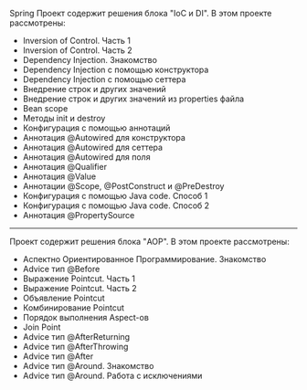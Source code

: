 Spring
Проект содержит решения блока "IoC и DI".
В этом проекте рассмотрены:
- Inversion of Control. Часть 1
- Inversion of Control. Часть 2
- Dependency Injection. Знакомство
- Dependency Injection с помощью конструктора
- Dependency Injection с помощью сеттера
- Внедрение строк и других значений
- Внедрение строк и других значений из properties файла
- Bean scope
- Методы init и destroy
- Конфигурация с помощью аннотаций
- Аннотация @Autowired для конструктора
- Аннотация @Autowired для сеттера
- Аннотация @Autowired для поля
- Аннотация @Qualifier
- Аннотация @Value
- Аннотации @Scope, @PostConstruct и @PreDestroy
- Конфигурация с помощью Java code. Способ 1
- Конфигурация с помощью Java code. Способ 2
- Аннотация @PropertySource
-------------------------------------------------------
Проект содержит решения блока "AOP".
В этом проекте рассмотрены:
- Аспектно Ориентированное Программирование. Знакомство
- Advice тип @Before
- Выражение Pointcut. Часть 1
- Выражение Pointcut. Часть 2
- Объявление Pointcut
- Комбинирование Pointcut
- Порядок выполнения Aspect-ов
- Join Point
- Advice тип @AfterReturning
- Advice тип @AfterThrowing
- Advice тип @After
- Advice тип @Around. Знакомство
- Advice тип @Around. Работа с исключениями